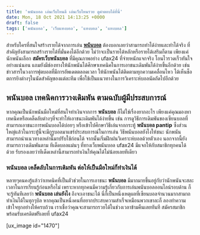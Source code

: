 ```yaml
---
title: 'พนันบอล เล่นเว็บไหนดี เล่นเว็บไหนรวย ดูคำตอบได้ที่นี่'
date: Mon, 18 Oct 2021 14:13:25 +0000
draft: false
tags: ['พนันบอล', 'เว็บแทงบอล', 'แทงบอล', 'แทงบอล']
---
```


สำหรับใครที่สนใจสร้างรายได้จากการเล่น [**พนันบอล**](/archives/) ต้องบอกเลยว่าสามารถทำได้ง่ายและทำได้จริง ที่สำคัญยังสามารถสร้างรายได้ที่มั่นคงได้อีกด้วย ไม่ว่าจะเป็นรายได้หลักหรือรายได้เสริมก็ตาม เพียงแค่นักพนันเลือก **สมัครเว็บพนันบอล** ที่มีคุณภาพอย่าง ufax24 ที่จ่ายหนักแจกจริง โอนไวรวดเร็วทันใจอย่างแน่นอน แถมยังมีช่องทางให้นักพนันได้ศึกษาเทคนิคในการเอาชนะเดิมพันได้ง่ายขึ้นอีกด้วย เช่น ข่าวสารในวงการฟุตบอลที่มีการอัพเดตตลอดเวลา ให้นักพนันได้ติดตามทุกความเคลื่อนไหว ได้เห็นช็อตการยิงต่างๆในนัดสำคัญของแต่ละทีม เพื่อใช้เป็นแนวทางในการวิเคราะห์บอลนัดถัดไปอีกด้วย

**พนันบอล เทคนิคการวางเดิมพัน ตามฉบับผู้มีประสบการณ์**
------------------------------------------------------

หากคุณเป็นนักพนันมือใหม่ที่สนใจทำเงินจากการ **พนันบอล** ก็ไม่ใช่เรื่องยากอะไร เพียงแค่คุณมองหาเทคนิคหรือเคล็ดลับต่างๆที่จะทำให้เอาชนะเดิมพันได้ง่ายขึ้น เช่น การดูวิธีการเดิมพันของเซียนบอลที่สามารถเอาชนะการพนันบอลได้บ่อยๆ หรือเข้าไปศึกษาวิธีเล่นจากกระทู้ **พนันบอล pantip** ซึ่งส่วนใหญ่แล้วในกระทู้นี้จะมีกูรูบอลมาแชร์ประสบการณ์ในการเล่น วิธีพนันบอลยังไงให้ชนะ นักพนันสามารถนำแนวทางเหล่านี้มาปรับใช้ก่อนได้ จากนั้นเริ่มฝึกฝนวิเคราะห์บอลด้วยตัวเอง นอกจากนี้ยังสามารถวางเดิมพันตาม ทีเด็ดบอลแม่นๆ ที่ทางเว็บพนันบอล ufax24 มีแจกให้กับสมาชิกทุกคนได้ด้วย รับรองเลยว่าทีเด็ดเหล่านี้สามารถทำเงินให้คุณได้ไม่น้อยเลยทีเดียว

### **พนันบอล เคล็ดลับในการเดิมพัน ต่อให้เป็นมือใหม่ก็ทำเงินได้**

หลายๆคนคงรู้แล้วว่าเทคนิคที่เป็นตัวช่วยในการเอาชนะ **พนันบอล** มีมากมายขึ้นอยู่กับว่านักพนันจะสละเวลาในการเรียนรู้ก่อนหรือไม่ เพราะหากทุกคนมีความรู้เกี่ยวกับการเล่นพนันบอลออนไลน์รอบด้าน ก็จะรู้ทันทีเลยว่า **พนันบอล เล่นยังไง** ถึงจะเอาชนะได้ นี่ก็เป็นหนึ่งเหตุผลที่เซียนบอลจำนวนมากสามาถทำเงินได้ในทุกๆบิล หากคุณเป็นหนึ่งคนที่อยากประสบความสำเร็จเหมือนพวกเขาละก็ ลองทำความเข้าใจทุกอย่างให้ครบถ้วน เราเชื่อว่าคุณจะสามารถรวยได้ในช่วงเวลาข้ามคืนเลยทันที สมัครสมาชิกพร้อมรับเครดิตฟรีเลยที่ ufax24

\[ux\_image id="1470"\]